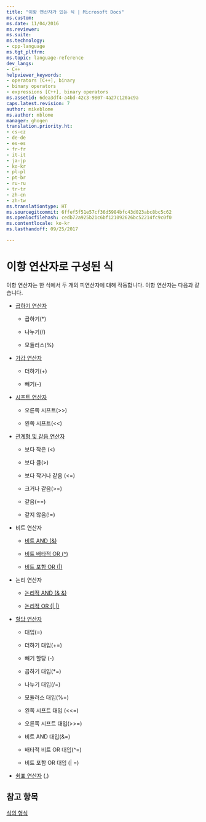```yaml
---
title: "이항 연산자가 있는 식 | Microsoft Docs"
ms.custom: 
ms.date: 11/04/2016
ms.reviewer: 
ms.suite: 
ms.technology:
- cpp-language
ms.tgt_pltfrm: 
ms.topic: language-reference
dev_langs:
- C++
helpviewer_keywords:
- operators [C++], binary
- binary operators
- expressions [C++], binary operators
ms.assetid: 6dea3df4-a4bd-42c3-9807-4a27c120ac9a
caps.latest.revision: 7
author: mikeblome
ms.author: mblome
manager: ghogen
translation.priority.ht:
- cs-cz
- de-de
- es-es
- fr-fr
- it-it
- ja-jp
- ko-kr
- pl-pl
- pt-br
- ru-ru
- tr-tr
- zh-cn
- zh-tw
ms.translationtype: HT
ms.sourcegitcommit: 6ffef5f51e57cf36d5984bfc43d023abc8bc5c62
ms.openlocfilehash: cedb72a925b21c6bf121092626bc52214fc9c0f0
ms.contentlocale: ko-kr
ms.lasthandoff: 09/25/2017

---
```

# <a name="expressions-with-binary-operators"></a>이항 연산자로 구성된 식
이항 연산자는 한 식에서 두 개의 피연산자에 대해 작동합니다. 이항 연산자는 다음과 같습니다.  
  
-   [곱하기 연산자](../cpp/multiplicative-operators-and-the-modulus-operator.md)  
  
    -   곱하기(*)  
  
    -   나누기(/)  
  
    -   모듈러스(%)  
  
-   [가감 연산자](../cpp/additive-operators-plus-and.md)  
  
    -   더하기(+)  
  
    -   빼기(–)  
  
-   [시프트 연산자](../cpp/left-shift-and-right-shift-operators-input-and-output.md)  
  
    -   오른쪽 시프트(>>)  
  
    -   왼쪽 시프트(<<)  
  
-   [관계형 및 같음 연산자](../cpp/relational-operators-equal-and-equal.md)  
  
    -   보다 작은 (\<)  
  
    -   보다 큼(>)  
  
    -   보다 작거나 같음 (\<=)  
  
    -   크거나 같음(>=)  
  
    -   같음(==)  
  
    -   같지 않음(!=)  
  
-   비트 연산자  
  
    -   [비트 AND (&)](../cpp/bitwise-and-operator-amp.md)  
  
    -   [비트 배타적 OR (^)](../cpp/bitwise-exclusive-or-operator-hat.md)  
  
    -   [비트 포함 OR (&#124;)](../cpp/bitwise-inclusive-or-operator-pipe.md)  
  
-   논리 연산자  
  
    -   [논리적 AND (& &)](../cpp/logical-and-operator-amp-amp.md)  
  
    -   [논리적 OR (&#124; &#124;)](../cpp/logical-or-operator-pipe-pipe.md)  
  
-   [할당 연산자](../cpp/assignment-operators.md)  
  
    -   대입(=)  
  
    -   더하기 대입(+=)  
  
    -   빼기 할당 (-)  
  
    -   곱하기 대입(*=)  
  
    -   나누기 대입(/=)  
  
    -   모듈러스 대입(%=)  
  
    -   왼쪽 시프트 대입 (<\<=)  
  
    -   오른쪽 시프트 대입(>>=)  
  
    -   비트 AND 대입(&=)  
  
    -   배타적 비트 OR 대입(^=)  
  
    -   비트 포함 OR 대입 (&#124; =)  
  
-   [쉼표 연산자](../cpp/comma-operator.md) (,)  
  
## <a name="see-also"></a>참고 항목  
 [식의 형식](../cpp/types-of-expressions.md)
